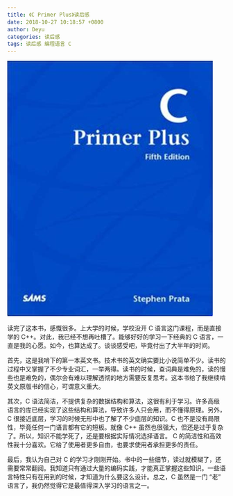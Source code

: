 ```yaml
---
title: 《C Primer Plus》读后感
date: 2018-10-27 10:18:57 +0800
author: Deyu
categories: 读后感
tags: 读后感 编程语言 C
---
```


![C Primer Plus](/assets/img/blog/2018-10-27-c-primer-plus-book-cover.jpeg)

读完了这本书，感慨很多。上大学的时候，学校没开 C 语言这门课程，而是直接学的 C++。对此，我已经不想再吐槽了。能够好好的学习一下经典的 C 语言，一直是我的心愿。如今，也算达成了。谈谈感受吧，毕竟付出了大半年的时间。

首先，这是我啃下的第一本英文书。技术书的英文确实要比小说简单不少。读书的过程中又掌握了不少专业词汇，一举两得。读书的时候，查词典是难免的，读的慢些也是难免的，偶尔会有难以理解透彻的地方需要反复思考。这本书给了我继续啃英文原版书的信心，可谓意义重大。

其次，C 语法简洁，不提供复杂的数据结构和算法，这很有利于学习。许多高级语言的库已经实现了这些结构和算法，导致许多人只会用，而不懂得原理。另外，C 很接近底层，学习的时候无形中也了解了不少底层的知识。C 也不是没有局限性，毕竟任何一门语言都有它的短板。就像 C++ 虽然也很强大，但还是过于复杂了。所以，知识不能学死了，还是要根据实际情况选择语言。 C 的简洁性和高效性我十分喜欢。它给了使用者更多自由，也要求使用者承担更多的责任。

最后，我认为自己对 C 的学习才刚刚开始。书中的一些细节，读过就模糊了，还需要常常翻阅。我知道只有通过大量的编码实践，才能真正掌握这些知识。一些语言特性只有在用到的时候，才知道为什么要这么设计。总之，C 虽然是一门 “老” 语言了，我仍然觉得它是最值得深入学习的语言之一。


&nbsp;
&nbsp;
